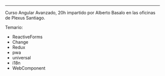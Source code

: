 **************
Curso Angular Avanzado, 20h impartido por Alberto Basalo en las oficinas de Plexus Santiago.

Temario:
 - ReactiveForms
 - Change
 - Redux
 - pwa
 - universal
 - i18n 
 - WebComponent
